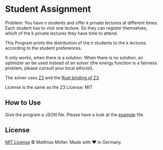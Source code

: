 # Student Assignment

Problem: You have n students and offer k private lectures at different times.
Each student has to visit one lecture. So they can register themselves, which of the k private lectures they have time to attend.

This Program prints the distribution of the n students to the k lectures according to the student preferences.

It only works, when there is a solution.
When there is no solution, an optimizer an be used instead of an solver (the energy function is a fairness problem, please consult your local ethicist).

The solver uses [Z3](https://github.com/Z3Prover/z3) and the [Rust binding of Z3](https://docs.rs/z3/0.6.0/z3/index.html).

License is the same as the Z3 License: MIT

## How to Use

Give the program a JSON file.
Please have a look at the [example](./example.json) file.

## License

[MIT License](./LICENSE) © Matthias Möller. Made with ♥ in Germany.
